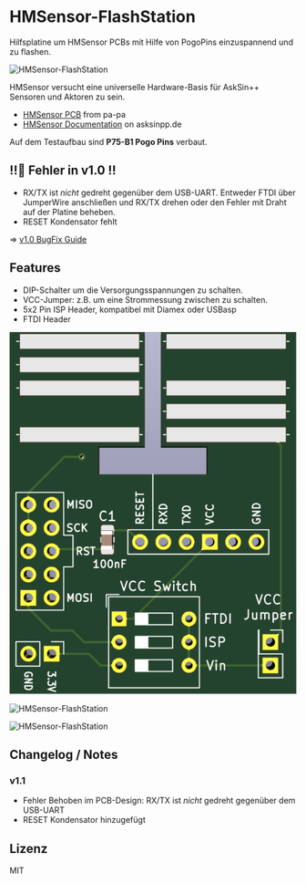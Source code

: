 # HMSensor-FlashStation

Hilfsplatine um HMSensor PCBs mit Hilfe von PogoPins einzuspannend und zu flashen.

![HMSensor-FlashStation](./images/HMSensor-FlashStation_1.jpg)

HMSensor versucht eine universelle Hardware-Basis für AskSin++ Sensoren und Aktoren zu sein.

* [HMSensor PCB](https://github.com/pa-pa/HMSensor) from pa-pa
* [HMSensor Documentation](https://asksinpp.de/Projekte/psi/HMSensor/) on asksinpp.de

Auf dem Testaufbau sind **P75-B1 Pogo Pins** verbaut.

## :bangbang::bug: **Fehler in v1.0** :bangbang:

* RX/TX ist _nicht_ gedreht gegenüber dem USB-UART. Entweder FTDI über JumperWire anschließen und RX/TX drehen oder den Fehler mit Draht auf der Platine beheben.
* RESET Kondensator fehlt

=> [v1.0 BugFix Guide](./v1.0-bugfix-guide/README.md)

## Features

* DIP-Schalter um die Versorgungsspannungen zu schalten.
* VCC-Jumper: z.B. um eine Strommessung zwischen zu schalten.
* 5x2 Pin ISP Header, kompatibel mit Diamex oder USBasp
* FTDI Header

![HMSensor-FlashStation](./images/top.png)

![HMSensor-FlashStation](./images/HMSensor-FlashStation_2.jpg)

![HMSensor-FlashStation](./images/HMSensor-FlashStation_3.jpg)


## Changelog / Notes

### v1.1

* Fehler Behoben im PCB-Design: RX/TX ist _nicht_ gedreht gegenüber dem USB-UART
* RESET Kondensator hinzugefügt


## Lizenz

MIT
